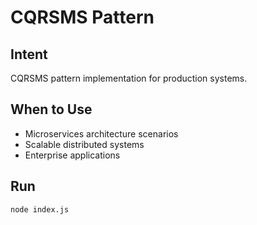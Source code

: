 # CQRSMS Pattern

## Intent
CQRSMS pattern implementation for production systems.

## When to Use
- Microservices architecture scenarios
- Scalable distributed systems
- Enterprise applications

## Run
```bash
node index.js
```
